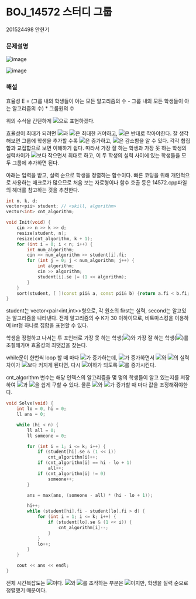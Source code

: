 # BOJ_14572 스터디 그룹

201524498 안현기

### 문제설명

![image](https://user-images.githubusercontent.com/54882000/136309558-995d484f-d5f4-410f-98f2-61ebdb76e215.png)

![image](https://user-images.githubusercontent.com/54882000/136309597-58d23641-3796-401b-bff3-8a91f058e2d4.png)

### 해설

효율성 E = (그룹 내의 학생들이 아는 모든 알고리즘의 수 - 그룹 내의 모든 학생들이 아는 알고리즘의 수) * 그룹원의 수 

위의 수식을 간단하게  <img src="https://render.githubusercontent.com/render/math?math=E = (someone - all) \times n">으로 표현하겠다.

효율성이 최대가 되려면 <img src="https://render.githubusercontent.com/render/math?math=someone">과 <img src="https://render.githubusercontent.com/render/math?math=n">은 최대한 커야하고, <img src="https://render.githubusercontent.com/render/math?math=all">은 반대로 작아야한다. 잘 생각해보면 그룹에 학생을 추가할 수록 <img src="https://render.githubusercontent.com/render/math?math=someone">은 증가하고,  <img src="https://render.githubusercontent.com/render/math?math=all">은 감소함을 알 수 있다. 각각 합집합과 교집합으로 보면 이해하기 쉽다. 따라서 가장 잘 하는 학생과 가장 못 하는 학생의 실력차이가 <img src="https://render.githubusercontent.com/render/math?math=D">보다 작으면서 최대로 하고, 이 두 학생의 실력 사이에 있는 학생들을 모두 그룹에 추가하면 된다.

아래는 입력을 받고, 실력 순으로 학생을 정렬하는 함수이다. 빠른 코딩을 위해 개인적으로 사용하는 매크로가 많으므로 처음 보는 자료형이나 함수 호출 등은 14572.cpp파일의 헤더를 참고하는 것을 추천한다.

```C++
int n, k, d;
vector<pii> student; // <skill, algorithm>
vector<int> cnt_algorithm;

void Init(void) {
    cin >> n >> k >> d;
    resize(student, n);
    resize(cnt_algorithm, k + 1);
    for (int i = 0; i < n; i++) {
        int num_algorithm;
        cin >> num_algorithm >> student[i].fi;
        for (int j = 0; j < num_algorithm; j++) {
            int algorithm;
            cin >> algorithm;
            student[i].se |= (1 << algorithm);
        }
    }
    sort(student, [ ](const pii& a, const pii& b) {return a.fi < b.fi; });
}
```

student는 vector<pair<int,int>>형으로, 각 원소의 first는 실력, second는 알고있는 알고리즘을 나타낸다. 전체 알고리즘의 수 K가 30 이하이므로, 비트마스킹을 이용하여 int형 하나로 집합을 표현할 수 있다.

학생을 정렬하고 나서는 투 포인터로 가장 못 하는 학생(<img src="https://render.githubusercontent.com/render/math?math=low">)와 가장 잘 하는 학생(<img src="https://render.githubusercontent.com/render/math?math=high">)를 조절해가며 효율성의 최댓값을 찾는다.

while문이 한번씩 loop 할 때 마다 <img src="https://render.githubusercontent.com/render/math?math=high">가 증가하는데, <img src="https://render.githubusercontent.com/render/math?math=high">가 증가하면서 <img src="https://render.githubusercontent.com/render/math?math=high">와 <img src="https://render.githubusercontent.com/render/math?math=low">의 실력차이가 <img src="https://render.githubusercontent.com/render/math?math=D">보다 커지게 된다면, 다시 <img src="https://render.githubusercontent.com/render/math?math=D">이하가 되도록 <img src="https://render.githubusercontent.com/render/math?math=low">를 증가시킨다.

cnt_algorithm 변수는 해당 인덱스의 알고리즘을 몇 명의 학생들이 알고 있는지를 저장하여  <img src="https://render.githubusercontent.com/render/math?math=someone">과 <img src="https://render.githubusercontent.com/render/math?math=all">을 쉽게 구할 수 있다. 물론 <img src="https://render.githubusercontent.com/render/math?math=low">와 <img src="https://render.githubusercontent.com/render/math?math=high">가 증가할 때 마다 값을 조정해줘야한다.

```c++
void Solve(void) {
    int lo = 0, hi = 0;
    ll ans = 0;

    while (hi < n) {
        ll all = 0;
        ll someone = 0;

        for (int i = 1; i <= k; i++) {
            if (student[hi].se & (1 << i))
                cnt_algorithm[i]++;
            if (cnt_algorithm[i] == hi - lo + 1)
                all++;
            if (cnt_algorithm[i] != 0)
                someone++;
        }

        ans = max(ans, (someone - all) * (hi - lo + 1));

        hi++;
        while (student[hi].fi - student[lo].fi > d) {
            for (int i = 1; i <= k; i++) {
                if (student[lo].se & (1 << i)) {
                    cnt_algorithm[i]--;
                }
            }
            lo++;
        }
    }

    cout << ans << endl;
}
```

전체 시간복잡도는 <img src="https://render.githubusercontent.com/render/math?math=O(NlogN)">이다. <img src="https://render.githubusercontent.com/render/math?math=low">와 <img src="https://render.githubusercontent.com/render/math?math=high">를 조작하는 부분은 <img src="https://render.githubusercontent.com/render/math?math=O(N)">이지만, 학생을 실력 순으로 정렬했기 때문이다.